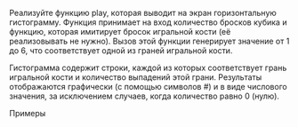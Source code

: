 Реализуйте функцию play, которая выводит на экран горизонтальную гистограмму. Функция принимает на вход количество бросков кубика и функцию, которая имитирует бросок игральной кости (её реализовывать не нужно). Вызов этой функции генерирует значение от 1 до 6, что соответствует одной из граней игральной кости.

Гистограмма содержит строки, каждой из которых соответствует грань игральной кости и количество выпадений этой грани. Результаты отображаются графически (с помощью символов #) и в виде числового значения, за исключением случаев, когда количество равно 0 (нулю).

Примеры
<?php

    play(100, rollDie);
    // 1|########################## 26
    // 2|######### 9
    // 3|############ 12
    // 4|###################### 22
    // 5|############ 12
    // 6|################### 19

    play(13, rollDie);
// 1|##### 5
// 2|# 1
// 3|## 2
// 4|
// 5|#### 4
// 6|# 1

